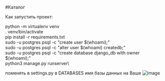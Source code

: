 #Каталог

Как запустить проект:

python -m virtualenv venv \
. venv/bin/activate\
pip install -r requirements.txt \
sudo -u postgres psql -c "create user $(whoami);" \
sudo -u postgres psql -c "alter user $(whoami) createdb;" \
sudo -u postgres psql -c "create database django_db with owner $(whoami);" \
python3 manage.py runserver\

поменять в settings.py в DATABASES имя базы данных на Ваше
![image](https://user-images.githubusercontent.com/78315545/167538531-5cb6d5c4-94a5-4617-87a6-2420f0107783.png)
